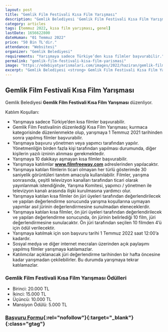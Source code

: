 ```yaml
---
layout: post
title: "Gemlik Film Festivali Kısa Film Yarışması"
description: "Gemlik Belediyesi 'Gemlik Film Festivali Kısa Film Yarışması' düzenliyor."
category: articles
tags: [temmuz 2022, kısa film yarışması, genel]
lastDate: 1656622800
dateHuman: "01 Temmuz 2022"
price: "50 Bin TL'dir."
attendance: "Websitesi"
organizer: "Gemlik Belediyesi"
requirements: "Yarışmaya sadece Türkiye’den kısa filmler başvurabilir."
permalink: "gemlik-film-festivali-kisa-film-yarismasi"
image: "https://edebiyatyarismalari.com/images/2022/haziran/gemlik-film-festivali-kisa-film-yarismasi.jpg"
excerpt: "Gemlik Belediyesi <strong> Gemlik Film Festivali Kısa Film Yarışması </strong> düzenliyor."
---
```


## Gemlik Film Festivali Kısa Film Yarışması
Gemlik Belediyesi **Gemlik Film Festivali Kısa Film Yarışması** düzenliyor.

Katılım Koşulları:
- Yarışmaya sadece Türkiye’den kısa filmler başvurabilir.
- Gemlik Film Festivalinin düzenlediği Kısa Film Yarışması; kurmaca kategorisinde düzenlenmekte olup, yarışmaya 1 Temmuz 2021 tarihinden sonra yapılmış filmler başvurabilir.
- Yarışmaya başvuru yönetmen veya yapımcı tarafından yapılır. Yönetmenliğin birden fazla kişi tarafından yapılması durumunda, diğer kişilerin yazılı izninin alınması gerekmektedir.
- Yarışmaya 10 dakikayı aşmayan kısa filmler başvurabilir.
- Yarışmaya katılımlar **www.filmfreeway.com** adreslerinden yapılacaktır.
- Yarışmaya katılan filmlerin ticari olmayan her türlü gösterimde 30 saniyelik görüntüleri tanıtım amacıyla kullanılabilir. Filmler, yarışma sonrasında, çeşitli televizyon kanalları tarafından ticari olarak yayınlanmak istendiğinde, Yarışma Komitesi, yapımcı / yönetmen ile televizyon kanalı arasında ilişki kurulmasına yardımcı olur.
- Yarışmaya katılan kısa filmler ön jüri üyeleri tarafından değerlendirilecek ve yapılan değerlendirme sonucunda yarışma koşullarına uymayan yapımlar asıl jürinin değerlendirmesine sunulmadan eleneceklerdir.
- Yarışmaya katılan kısa filmler, ön jüri üyeleri tarafından değerlendirilecek ve yapılan değerlendirme sonucunda, ön jürinin belirlediği 10 film, jüri değerlendirmesine sunulacaktır. Ön jüri tarafından seçilen 10 filmden 4’ü için ödül verilecektir.
- Yarışmaya katılmak için son başvuru tarihi 1 Temmuz 2022 saat 12:00’a kadardır.
- Sosyal medya ve diğer internet mecraları üzerinden açık paylaşımı yapılmış filmler yarışmaya katılamazlar.
- Katılımcılar açıklanacak jüri değerlendirme tarihinden bir hafta öncesine kadar yarışmadan çekilebilirler. Bu durumda yarışmaya tekrar katılamazlar.


### Gemlik Film Festivali Kısa Film Yarışması Ödülleri
- Birinci: 20.000 TL
- İkinci: 15.000 TL
- Üçüncü: 10.000 TL
- Mansiyon Ödülü: 5.000 TL

### [Başvuru Formu](https://filmfreeway.com/GemlikFilmFestivali/?ref=edebiyatyarismalari.com){:rel="nofollow"}{:target="_blank"}{:class="gtag"}